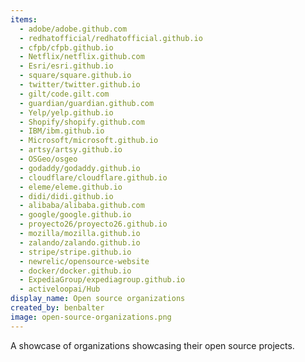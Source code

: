 ```yaml
---
items:
  - adobe/adobe.github.com
  - redhatofficial/redhatofficial.github.io
  - cfpb/cfpb.github.io
  - Netflix/netflix.github.com
  - Esri/esri.github.io
  - square/square.github.io
  - twitter/twitter.github.io
  - gilt/code.gilt.com
  - guardian/guardian.github.com
  - Yelp/yelp.github.io
  - Shopify/shopify.github.com
  - IBM/ibm.github.io
  - Microsoft/microsoft.github.io
  - artsy/artsy.github.io
  - OSGeo/osgeo
  - godaddy/godaddy.github.io
  - cloudflare/cloudflare.github.io
  - eleme/eleme.github.io
  - didi/didi.github.io
  - alibaba/alibaba.github.com
  - google/google.github.io
  - proyecto26/proyecto26.github.io
  - mozilla/mozilla.github.io
  - zalando/zalando.github.io
  - stripe/stripe.github.io
  - newrelic/opensource-website
  - docker/docker.github.io
  - ExpediaGroup/expediagroup.github.io
  - activeloopai/Hub
display_name: Open source organizations
created_by: benbalter
image: open-source-organizations.png
---
```


A showcase of organizations showcasing their open source projects.
